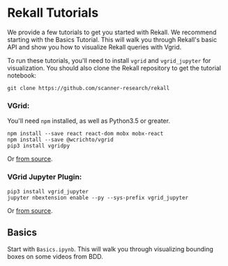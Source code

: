 # Rekall Tutorials

We provide a few tutorials to get you started with Rekall.
We recommend starting with the Basics Tutorial.
This will walk you through Rekall's basic API and show you how to visualize
Rekall queries with Vgrid.

To run these tutorials, you'll need to install `vgrid` and `vgrid_jupyter` for
visualization.
You should also clone the Rekall repository to get the tutorial notebook:
```
git clone https://github.com/scanner-research/rekall
```

### VGrid:
You'll need `npm` installed, as well as Python3.5 or greater.
```
npm install --save react react-dom mobx mobx-react
npm install --save @wcrichto/vgrid
pip3 install vgridpy
```

Or [from source](https://github.com/scanner-research/vgrid/blob/master/DEVELOPMENT.md).

### VGrid Jupyter Plugin:
```
pip3 install vgrid_jupyter
jupyter nbextension enable --py --sys-prefix vgrid_jupyter
```

Or [from source](https://github.com/scanner-research/vgrid_jupyter#from-source).

## Basics
Start with `Basics.ipynb`. This will walk you through visualizing bounding
boxes on some videos from BDD.
